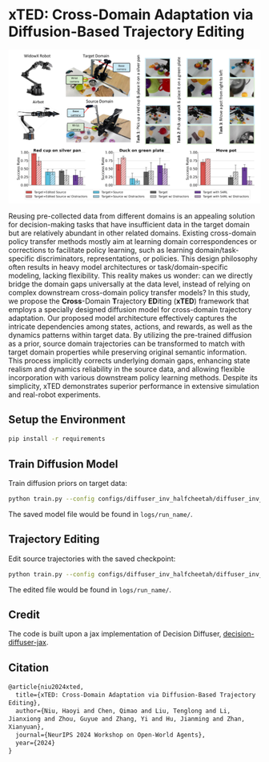 # xTED: Cross-Domain Adaptation via Diffusion-Based Trajectory Editing

![](imgs/real-robot.png)

Reusing pre-collected data from different domains is an appealing solution for decision-making tasks that have insufficient data in the target domain but are relatively abundant in other related domains.
            Existing cross-domain policy transfer methods mostly aim at learning domain correspondences or corrections to facilitate policy learning, such as learning domain/task-specific discriminators, representations, or policies. This design philosophy often results in heavy model architectures or task/domain-specific modeling, lacking flexibility.
            This reality makes us wonder: can we directly bridge the domain gaps universally at the data level, instead of relying on complex downstream cross-domain policy transfer models?
            In this study, we propose the **Cross**-Domain **T**rajectory **ED**iting (**xTED**) framework that employs a specially designed diffusion model for cross-domain trajectory adaptation.
            Our proposed model architecture effectively captures the intricate dependencies among states, actions, and rewards, as well as the dynamics patterns within target data. By utilizing the pre-trained diffusion as a prior, source domain trajectories can be transformed to match with target domain properties while preserving original semantic information. 
            This process implicitly corrects underlying domain gaps, enhancing state realism and dynamics reliability in the source data, and allowing flexible incorporation with various downstream policy learning methods.
            Despite its simplicity, xTED demonstrates superior performance in extensive simulation and real-robot experiments.

## Setup the Environment

```bash
pip install -r requirements
```

## Train Diffusion Model
Train diffusion priors on target data:
```bash
python train.py --config configs/diffuser_inv_halfcheetah/diffuser_inv_halfcheetah_mdreplay.py --run_name train 
```
The saved model file would be found in `logs/run_name/`.

## Trajectory Editing
Edit source trajectories with the saved checkpoint:
```bash
python train.py --config configs/diffuser_inv_halfcheetah/diffuser_inv_halfcheetah_mdreplay.py --opt gen --gen_trajs --run_name edit  --ckpt_path path_to_ckpt --dynamic gravity --variety_degree 2.0
```
The edited file would be found in `logs/run_name/`.
## Credit
The code is built upon a jax implementation of Decision Diffuser, [decision-diffuser-jax](https://github.com/zbzhu99/decision-diffuser-jax).

## Citation 

```
@article{niu2024xted,
  title={xTED: Cross-Domain Adaptation via Diffusion-Based Trajectory Editing},
  author={Niu, Haoyi and Chen, Qimao and Liu, Tenglong and Li, Jianxiong and Zhou, Guyue and Zhang, Yi and Hu, Jianming and Zhan, Xianyuan},
  journal={NeurIPS 2024 Workshop on Open-World Agents},
  year={2024}
}
```
